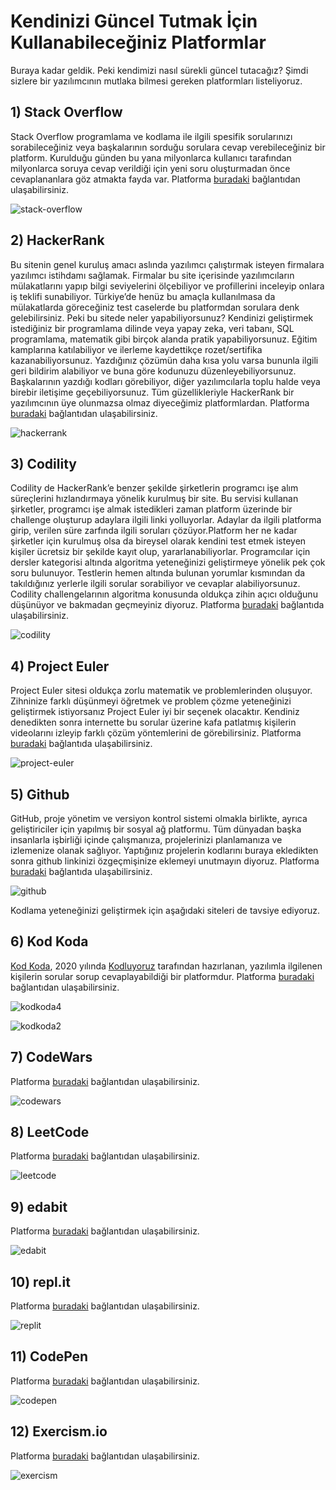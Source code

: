 # **Kendinizi Güncel Tutmak İçin Kullanabileceğiniz Platformlar**

Buraya kadar geldik. Peki kendimizi nasıl sürekli güncel tutacağız? Şimdi sizlere bir yazılımcının mutlaka bilmesi gereken platformları listeliyoruz. 

## 1) Stack Overflow

Stack Overflow programlama ve kodlama ile ilgili spesifik sorularınızı sorabileceğiniz veya başkalarının sorduğu sorulara cevap verebileceğiniz bir platform. Kurulduğu günden bu yana milyonlarca kullanıcı tarafından milyonlarca soruya cevap verildiği için yeni soru oluşturmadan önce cevaplananlara göz atmakta fayda var. Platforma [buradaki](https://stackoverflow.com/) bağlantıdan ulaşabilirsiniz.  

![stack-overflow](https://raw.githubusercontent.com/Kodluyoruz/taskforce/main/basics-for-everyone/platformlar%C4%B1n-%C3%B6nemi/figures/stack-overflow.png)

## 2) HackerRank

Bu sitenin genel kuruluş amacı aslında yazılımcı çalıştırmak isteyen firmalara yazılımcı istihdamı sağlamak. Firmalar bu site içerisinde yazılımcıların mülakatlarını yapıp bilgi seviyelerini ölçebiliyor ve profillerini inceleyip onlara iş teklifi sunabiliyor. Türkiye’de henüz bu amaçla kullanılmasa da mülakatlarda göreceğiniz test caselerde bu platformdan sorulara denk gelebilirsiniz. Peki bu sitede neler yapabiliyorsunuz? Kendinizi geliştirmek istediğiniz bir programlama dilinde veya yapay zeka, veri tabanı, SQL programlama, matematik gibi birçok alanda pratik yapabiliyorsunuz. Eğitim kamplarına katılabiliyor ve ilerleme kaydettikçe rozet/sertifika kazanabiliyorsunuz. Yazdığınız çözümün daha kısa yolu varsa bununla ilgili geri bildirim alabiliyor ve buna göre kodunuzu düzenleyebiliyorsunuz. Başkalarının yazdığı kodları görebiliyor, diğer yazılımcılarla toplu halde veya birebir iletişime geçebiliyorsunuz. Tüm güzellikleriyle HackerRank bir yazılımcının üye olunmazsa olmaz diyeceğimiz platformlardan. Platforma [buradaki](https://www.hackerrank.com/) bağlantıdan ulaşabilirsiniz.  

![hackerrank](https://raw.githubusercontent.com/Kodluyoruz/taskforce/main/basics-for-everyone/platformlar%C4%B1n-%C3%B6nemi/figures/hackerrank.png)

## 3) Codility

Codility de HackerRank’e benzer şekilde şirketlerin programcı işe alım süreçlerini hızlandırmaya yönelik kurulmuş bir site. Bu servisi kullanan şirketler, programcı işe almak istedikleri zaman platform üzerinde bir challenge oluşturup adaylara ilgili linki yolluyorlar. Adaylar da ilgili platforma girip, verilen süre zarfında ilgili soruları çözüyor.Platform her ne kadar şirketler için kurulmuş olsa da bireysel olarak kendini test etmek isteyen kişiler ücretsiz bir şekilde kayıt olup, yararlanabiliyorlar. Programcılar için dersler kategorisi altında algoritma yeteneğinizi geliştirmeye yönelik pek çok soru bulunuyor. Testlerin hemen altında bulunan yorumlar kısmından da takıldığınız yerlerle ilgili sorular sorabiliyor ve cevaplar alabiliyorsunuz. Codility challengelarının algoritma konusunda oldukça zihin açıcı olduğunu düşünüyor ve bakmadan geçmeyiniz diyoruz. Platforma [buradaki](https://www.codility.com/) bağlantıda ulaşabilirsiniz. 

![codility](https://raw.githubusercontent.com/Kodluyoruz/taskforce/main/basics-for-everyone/platformlar%C4%B1n-%C3%B6nemi/figures/codility.png)

##  4) Project Euler

Project Euler sitesi oldukça zorlu matematik ve problemlerinden oluşuyor. Zihninize farklı düşünmeyi öğretmek ve problem çözme yeteneğinizi geliştirmek istiyorsanız Project Euler iyi bir seçenek olacaktır. Kendiniz denedikten sonra internette bu sorular üzerine kafa patlatmış kişilerin videolarını izleyip farklı çözüm yöntemlerini de görebilirsiniz. Platforma [buradaki](https://projecteuler.net/) bağlantıda ulaşabilirsiniz.  

![project-euler](https://raw.githubusercontent.com/Kodluyoruz/taskforce/main/basics-for-everyone/platformlar%C4%B1n-%C3%B6nemi/figures/project-euler.png)

## 5) Github

GitHub, proje yönetim ve versiyon kontrol sistemi olmakla birlikte, ayrıca geliştiriciler için yapılmış bir sosyal ağ platformu. Tüm dünyadan başka insanlarla işbirliği içinde çalışmanıza, projelerinizi planlamanıza ve izlemenize olanak sağlıyor. Yaptığınız projelerin kodlarını buraya ekledikten sonra github linkinizi özgeçmişinize eklemeyi unutmayın diyoruz. Platforma [buradaki](https://github.com/) bağlantıda ulaşabilirsiniz.  

![github](https://raw.githubusercontent.com/Kodluyoruz/taskforce/main/basics-for-everyone/platformlar%C4%B1n-%C3%B6nemi/figures/github.png)

Kodlama yeteneğinizi geliştirmek için aşağıdaki siteleri de tavsiye ediyoruz.

## 6) Kod Koda

[Kod Koda](https://www.kodkoda.com/), 2020 yılında [Kodluyoruz](https://www.kodluyoruz.org/) tarafından hazırlanan, yazılımla ilgilenen kişilerin sorular sorup cevaplayabildiği bir platformdur. Platforma [buradaki](https://www.kodkoda.com/) bağlantıdan ulaşabilirsiniz.   

![kodkoda4](https://raw.githubusercontent.com/Kodluyoruz/taskforce/main/basics-for-everyone/platformlar%C4%B1n-%C3%B6nemi/figures/kodkoda4.gif)

![kodkoda2](https://raw.githubusercontent.com/Kodluyoruz/taskforce/main/basics-for-everyone/platformlar%C4%B1n-%C3%B6nemi/figures/kodkoda2.png)

## 7) CodeWars

Platforma [buradaki](https://www.codewars.com/) bağlantıdan ulaşabilirsiniz.  

![codewars](https://raw.githubusercontent.com/Kodluyoruz/taskforce/main/basics-for-everyone/platformlar%C4%B1n-%C3%B6nemi/figures/codewars.png)

## 8) LeetCode

Platforma [buradaki](https://leetcode.com/) bağlantıdan ulaşabilirsiniz.  

![leetcode](https://raw.githubusercontent.com/Kodluyoruz/taskforce/main/basics-for-everyone/platformlar%C4%B1n-%C3%B6nemi/figures/leetcode.png)

## 9) edabit

Platforma [buradaki](https://edabit.com/) bağlantıdan ulaşabilirsiniz.  

![edabit](https://raw.githubusercontent.com/Kodluyoruz/taskforce/main/basics-for-everyone/platformlar%C4%B1n-%C3%B6nemi/figures/edabit.png)

## 10) repl.it

Platforma [buradaki](https://repl.it/) bağlantıdan ulaşabilirsiniz.  

![replit](https://raw.githubusercontent.com/Kodluyoruz/taskforce/main/basics-for-everyone/platformlar%C4%B1n-%C3%B6nemi/figures/replit.png)

## 11) CodePen

Platforma [buradaki](https://codepen.io/) bağlantıdan ulaşabilirsiniz.  

![codepen](https://raw.githubusercontent.com/Kodluyoruz/taskforce/main/basics-for-everyone/platformlar%C4%B1n-%C3%B6nemi/figures/codepen.png)

## 12) Exercism.io

Platforma [buradaki](https://exercism.io/) bağlantıdan ulaşabilirsiniz.  

![exercism](https://raw.githubusercontent.com/Kodluyoruz/taskforce/main/basics-for-everyone/platformlar%C4%B1n-%C3%B6nemi/figures/exercism.png)
